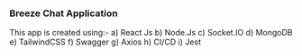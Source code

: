### Breeze Chat Application 

This app is created using:-
 a) React Js
 b) Node.Js
 c) Socket.IO
 d) MongoDB
 e) TailwindCSS
 f) Swagger
 g) Axios
 h) CI/CD
 i) Jest
